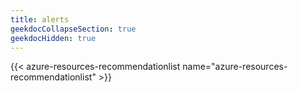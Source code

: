 ```yaml
---
title: alerts
geekdocCollapseSection: true
geekdocHidden: true
---
```


{{< azure-resources-recommendationlist name="azure-resources-recommendationlist" >}}
